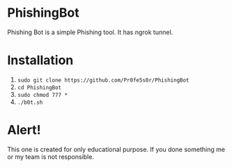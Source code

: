 # PhishingBot
Phishing Bot is a simple Phishing tool. It has ngrok tunnel.

# Installation
1. `sudo git clone https://github.com/Pr0fe5s0r/PhishingBot`
2.  `cd PhishingBot`
3.  `sudo chmod 777 *`
4.  `./b0t.sh`

# Alert!
This one is created for only educational purpose. If you done something me or my team is not responsible.
